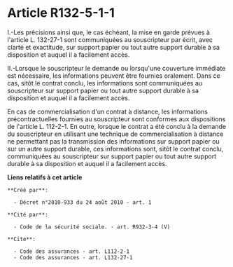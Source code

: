 # Article R132-5-1-1

I.-Les précisions ainsi que, le cas échéant, la mise en garde prévues à l'article L. 132-27-1 sont communiquées au
souscripteur par écrit, avec clarté et exactitude, sur support papier ou tout autre support durable à sa disposition et
auquel il a facilement accès. 

II.-Lorsque le souscripteur le demande ou lorsqu'une couverture immédiate est nécessaire, les informations peuvent être
fournies oralement. Dans ce cas, sitôt le contrat conclu, les informations sont communiquées au souscripteur sur support
papier ou tout autre support durable à sa disposition et auquel il a facilement accès. 

En cas de commercialisation d'un contrat à distance, les informations précontractuelles fournies au souscripteur sont
conformes aux dispositions de l'article L. 112-2-1. En outre, lorsque le contrat a été conclu à la demande du souscripteur en
utilisant une technique de commercialisation à distance ne permettant pas la transmission des informations sur support papier
ou sur un autre support durable, ces informations sont, sitôt le contrat conclu, communiquées au souscripteur sur support
papier ou tout autre support durable à sa disposition et auquel il a facilement accès.

**Liens relatifs à cet article**

	**Créé par**:

	  - Décret n°2010-933 du 24 août 2010 - art. 1

	**Cité par**:

	  - Code de la sécurité sociale. - art. R932-3-4 (V)

	**Cite**:

	  - Code des assurances - art. L112-2-1
	  - Code des assurances - art. L132-27-1
